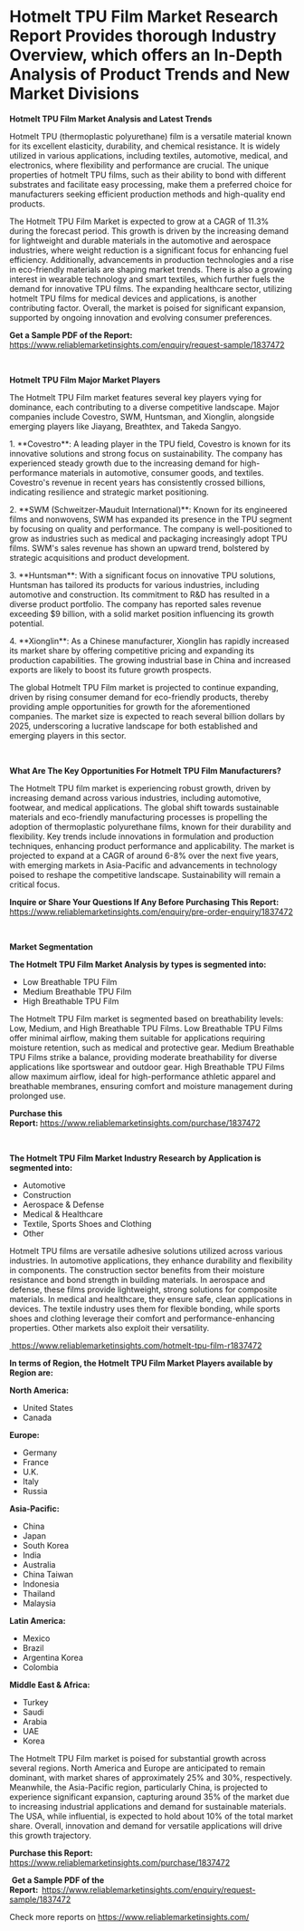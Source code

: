 <p><h1>Hotmelt TPU Film Market Research Report Provides thorough Industry Overview, which offers an In-Depth Analysis of Product Trends and New Market Divisions</h1></p><p><strong>Hotmelt TPU Film Market Analysis and Latest Trends</strong></p>
<p><p>Hotmelt TPU (thermoplastic polyurethane) film is a versatile material known for its excellent elasticity, durability, and chemical resistance. It is widely utilized in various applications, including textiles, automotive, medical, and electronics, where flexibility and performance are crucial. The unique properties of hotmelt TPU films, such as their ability to bond with different substrates and facilitate easy processing, make them a preferred choice for manufacturers seeking efficient production methods and high-quality end products.</p><p>The Hotmelt TPU Film Market is expected to grow at a CAGR of 11.3% during the forecast period. This growth is driven by the increasing demand for lightweight and durable materials in the automotive and aerospace industries, where weight reduction is a significant focus for enhancing fuel efficiency. Additionally, advancements in production technologies and a rise in eco-friendly materials are shaping market trends. There is also a growing interest in wearable technology and smart textiles, which further fuels the demand for innovative TPU films. The expanding healthcare sector, utilizing hotmelt TPU films for medical devices and applications, is another contributing factor. Overall, the market is poised for significant expansion, supported by ongoing innovation and evolving consumer preferences.</p></p>
<p><strong>Get a Sample PDF of the Report:&nbsp;</strong> <a href="https://www.reliablemarketinsights.com/enquiry/request-sample/1837472?utm_campaign=3047&utm_medium=2&utm_source=Github&utm_content=ia&utm_term=03042025&utm_id=hotmelt-tpu-film">https://www.reliablemarketinsights.com/enquiry/request-sample/1837472</a></p>
<p>&nbsp;</p>
<p><strong>Hotmelt TPU Film Major Market Players</strong></p>
<p><p>The Hotmelt TPU Film market features several key players vying for dominance, each contributing to a diverse competitive landscape. Major companies include Covestro, SWM, Huntsman, and Xionglin, alongside emerging players like Jiayang, Breathtex, and Takeda Sangyo.</p><p>1. **Covestro**: A leading player in the TPU field, Covestro is known for its innovative solutions and strong focus on sustainability. The company has experienced steady growth due to the increasing demand for high-performance materials in automotive, consumer goods, and textiles. Covestro's revenue in recent years has consistently crossed billions, indicating resilience and strategic market positioning.</p><p>2. **SWM (Schweitzer-Mauduit International)**: Known for its engineered films and nonwovens, SWM has expanded its presence in the TPU segment by focusing on quality and performance. The company is well-positioned to grow as industries such as medical and packaging increasingly adopt TPU films. SWM's sales revenue has shown an upward trend, bolstered by strategic acquisitions and product development.</p><p>3. **Huntsman**: With a significant focus on innovative TPU solutions, Huntsman has tailored its products for various industries, including automotive and construction. Its commitment to R&D has resulted in a diverse product portfolio. The company has reported sales revenue exceeding $9 billion, with a solid market position influencing its growth potential.</p><p>4. **Xionglin**: As a Chinese manufacturer, Xionglin has rapidly increased its market share by offering competitive pricing and expanding its production capabilities. The growing industrial base in China and increased exports are likely to boost its future growth prospects.</p><p>The global Hotmelt TPU Film market is projected to continue expanding, driven by rising consumer demand for eco-friendly products, thereby providing ample opportunities for growth for the aforementioned companies. The market size is expected to reach several billion dollars by 2025, underscoring a lucrative landscape for both established and emerging players in this sector.</p></p>
<p>&nbsp;</p>
<p><strong>What Are The Key Opportunities For Hotmelt TPU Film Manufacturers?</strong></p>
<p><p>The Hotmelt TPU film market is experiencing robust growth, driven by increasing demand across various industries, including automotive, footwear, and medical applications. The global shift towards sustainable materials and eco-friendly manufacturing processes is propelling the adoption of thermoplastic polyurethane films, known for their durability and flexibility. Key trends include innovations in formulation and production techniques, enhancing product performance and applicability. The market is projected to expand at a CAGR of around 6-8% over the next five years, with emerging markets in Asia-Pacific and advancements in technology poised to reshape the competitive landscape. Sustainability will remain a critical focus.</p></p>
<p><strong>Inquire or Share Your Questions If Any Before Purchasing This Report:</strong> <a href="https://www.reliablemarketinsights.com/enquiry/pre-order-enquiry/1837472?utm_campaign=3047&utm_medium=2&utm_source=Github&utm_content=ia&utm_term=03042025&utm_id=hotmelt-tpu-film">https://www.reliablemarketinsights.com/enquiry/pre-order-enquiry/1837472</a></p>
<p>&nbsp;</p>
<p><strong>Market Segmentation</strong></p>
<p><strong>The Hotmelt TPU Film Market Analysis by types is segmented into:</strong></p>
<p><ul><li>Low Breathable TPU Film</li><li>Medium Breathable TPU Film</li><li>High Breathable TPU Film</li></ul></p>
<p><p>The Hotmelt TPU Film market is segmented based on breathability levels: Low, Medium, and High Breathable TPU Films. Low Breathable TPU Films offer minimal airflow, making them suitable for applications requiring moisture retention, such as medical and protective gear. Medium Breathable TPU Films strike a balance, providing moderate breathability for diverse applications like sportswear and outdoor gear. High Breathable TPU Films allow maximum airflow, ideal for high-performance athletic apparel and breathable membranes, ensuring comfort and moisture management during prolonged use.</p></p>
<p><strong>Purchase this Report:&nbsp;</strong><a href="https://www.reliablemarketinsights.com/purchase/1837472?utm_campaign=3047&utm_medium=2&utm_source=Github&utm_content=ia&utm_term=03042025&utm_id=hotmelt-tpu-film">https://www.reliablemarketinsights.com/purchase/1837472</a></p>
<p>&nbsp;</p>
<p><strong>The Hotmelt TPU Film Market Industry Research by Application is segmented into:</strong></p>
<p><ul><li>Automotive</li><li>Construction</li><li>Aerospace & Defense</li><li>Medical & Healthcare</li><li>Textile, Sports Shoes and Clothing</li><li>Other</li></ul></p>
<p><p>Hotmelt TPU films are versatile adhesive solutions utilized across various industries. In automotive applications, they enhance durability and flexibility in components. The construction sector benefits from their moisture resistance and bond strength in building materials. In aerospace and defense, these films provide lightweight, strong solutions for composite materials. In medical and healthcare, they ensure safe, clean applications in devices. The textile industry uses them for flexible bonding, while sports shoes and clothing leverage their comfort and performance-enhancing properties. Other markets also exploit their versatility.</p></p>
<p><a href="https://www.reliablemarketinsights.com/hotmelt-tpu-film-r1837472?utm_campaign=3047&utm_medium=2&utm_source=Github&utm_content=ia&utm_term=03042025&utm_id=hotmelt-tpu-film">&nbsp;https://www.reliablemarketinsights.com/hotmelt-tpu-film-r1837472</a></p>
<p><strong>In terms of Region, the Hotmelt TPU Film Market Players available by Region are:</strong></p>
<p>
    <p> <strong> North America: </strong>
        <ul>
            <li>United States</li>
            <li>Canada</li>
        </ul>
        </p> 
    <p> <strong> Europe: </strong>
        <ul>
            <li>Germany</li>
            <li>France</li>
            <li>U.K.</li>
            <li>Italy</li>
            <li>Russia</li>
        </ul>
        </p> 
    <p> <strong> Asia-Pacific: </strong>
        <ul>
            <li>China</li>
            <li>Japan</li>
            <li>South Korea</li>
            <li>India</li>
            <li>Australia</li>
            <li>China Taiwan</li>
            <li>Indonesia</li>
            <li>Thailand</li>
            <li>Malaysia</li>
        </ul>
        </p> 
    <p> <strong> Latin America: </strong>
        <ul>
            <li>Mexico</li>
            <li>Brazil</li>
            <li>Argentina Korea</li>
            <li>Colombia</li>
        </ul>
        </p> 
    <p> <strong> Middle East & Africa: </strong>
        <ul>
            <li>Turkey</li>
            <li>Saudi</li>
            <li>Arabia</li>
            <li>UAE</li>
            <li>Korea</li>
        </ul>
    </p>
    </p>
<p><p>The Hotmelt TPU Film market is poised for substantial growth across several regions. North America and Europe are anticipated to remain dominant, with market shares of approximately 25% and 30%, respectively. Meanwhile, the Asia-Pacific region, particularly China, is projected to experience significant expansion, capturing around 35% of the market due to increasing industrial applications and demand for sustainable materials. The USA, while influential, is expected to hold about 10% of the total market share. Overall, innovation and demand for versatile applications will drive this growth trajectory.</p></p>
<p><strong>Purchase this Report: </strong><a href="https://www.reliablemarketinsights.com/purchase/1837472?utm_campaign=3047&utm_medium=2&utm_source=Github&utm_content=ia&utm_term=03042025&utm_id=hotmelt-tpu-film">https://www.reliablemarketinsights.com/purchase/1837472</a></p>
<p>&nbsp;<strong>Get a Sample PDF of the Report:&nbsp;&nbsp;</strong><a href="https://www.reliablemarketinsights.com/enquiry/request-sample/1837472?utm_campaign=3047&utm_medium=2&utm_source=Github&utm_content=ia&utm_term=03042025&utm_id=hotmelt-tpu-film">https://www.reliablemarketinsights.com/enquiry/request-sample/1837472</a></p>
<p><strong></strong></p>
<p>Check more reports on <a href="https://www.reliablemarketinsights.com/?utm_campaign=3047&utm_medium=2&utm_source=Github&utm_content=ia&utm_term=03042025&utm_id=hotmelt-tpu-film">https://www.reliablemarketinsights.com/</a></p>